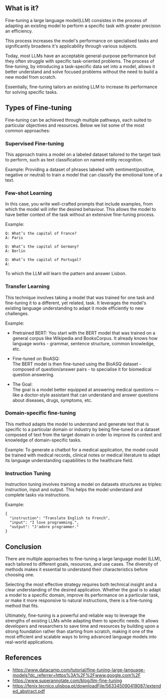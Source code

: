 ## What is it?

Fine-tuning a large language model(LLM) consistes in the process of adapting an existing model to perform a specific task with greater precision an efficiency.

This process increases the model's performance on specialised tasks and significantly broadens it's applicability through various subjects.

Today, most LLMs have an acceptable general-purpose performance but they often struggle with specific task-oriented problems. The process of fine-tuning, by introducing a task-specific data set into a model, allows it better understand and solve focused problems without the need to build a new model from scratch.

Essentially, fine-tuning tailors an existing LLM to increase its performance for solving specific tasks.

## Types of Fine-tuning

Fine-tuning can be achieved through multiple pathways, each suited to particular objectives and resources. Below we list some of the most common approaches:

### Supervised Fine-tuning

This approach trains a model on a labeled dataset tailored to the target task to perform, such as text classification on named entity recognition.

Example:
Providing a dataset of phrases labeled with sentiment(positive, negative or neutral) to train a model that can classify the emotional tone of a text.

### Few-shot Learning

In this case, you write well-crafted prompts that include examples, from which the model will infer the desired behaviour. This allows the model to have better context of the task without an extensive fine-tuning process.

Example:
```
Q: What’s the capital of France?
A: Paris

Q: What’s the capital of Germany?
A: Berlin

Q: What’s the capital of Portugal?
A:

```

To which the LLM will learn the pattern and answer Lisbon.
### Transfer Learning

This technique involves taking a model that was trained for one task and fine-tuning it to a different, yet related, task. It leverages the model's existing language understanding to adapt it mode efficiently to new challenges.

Example:
- Pretrained BERT:
  You start with the BERT model that was trained on a general corpus like Wikipedia and BooksCorpus. It already knows how language works - grammar, sentence structure, common knowledge, etc.

- Fine-tuned on BioASQ:  
  The BERT model is then fine-tuned using the BioASQ dataset - composed of question/answer pairs - to specialise it for biomedical question answering.

- The Goal:  
  The goal is a model better equipped at answering medical questions — like a doctor-style assistant that can understand and answer questions about diseases, drugs, symptoms, etc.

### Domain-specific fine-tuning

This method adapts the model to understand and generate text that is specific to a particular domain or industry by being fine-tuned on a dataset composed of text from the target domain in order to improve its context and knowledge of domain-specific tasks.

Example:
To generate a chatbot for a medical application, the model could be trained with medical records, clinical notes or medical literature to adapt its language understanding capabilities to the healthcare field.

### Instruction Tuning

Instruction tuning involves training a model on datasets structures as triples: instruction, input and output. This helps the model understand and complete tasks via instructions.

Example:

```
{
  "instruction": "Translate English to French",
  "input": "I love programming.",
  "output": "J'adore programmer."
}
```

## Conclusion

There are multiple approaches to fine-tuning a large language model (LLM), each tailored to different goals, resources, and use cases. The diversity of methods makes it essential to understand their characteristics before choosing one.

Selecting the most effective strategy requires both technical insight and a clear understanding of the desired application. Whether the goal is to adapt a model to a specific domain, improve its performance on a particular task, or make it more responsive to natural instructions, there is a fine-tuning method that fits.

Ultimately, fine-tuning is a powerful and reliable way to leverage the strengths of existing LLMs while adapting them to specific needs. It allows developers and researchers to save time and resources by building upon a strong foundation rather than starting from scratch, making it one of the most efficient and scalable ways to bring advanced language models into real-world applications.

## References

- https://www.datacamp.com/tutorial/fine-tuning-large-language-models?dc_referrer=https%3A%2F%2Fwww.google.com%2F
- https://www.superannotate.com/blog/llm-fine-tuning
- https://fenix.tecnico.ulisboa.pt/downloadFile/563345090419087/extended_abstract.pdf